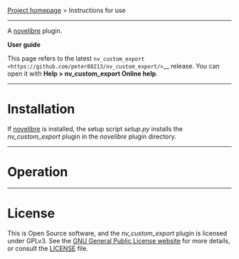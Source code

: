 [Project homepage](https://github.com/peter88213/nv_custom_export) > Instructions for use

---

A [novelibre](https://github.com/peter88213/novelibre/) plugin.


**User guide**

This page refers to the latest `nv_custom_export
<https://github.com/peter88213/nv_custom_export/>`__ release.
You can open it with **Help > nv_custom_export Online help**.




---

# Installation

If [novelibre](https://github.com/peter88213/novelibre/) is installed, the setup script *setup.py* installs the *nv_custom_export* plugin in the *novelibre* plugin directory.

---

# Operation

---

# License

This is Open Source software, and the *nv_custom_export* plugin is licensed under GPLv3. See the
[GNU General Public License website](https://www.gnu.org/licenses/gpl-3.0.en.html) for more
details, or consult the [LICENSE](https://github.com/peter88213/nv_custom_export/blob/main/LICENSE) file.


